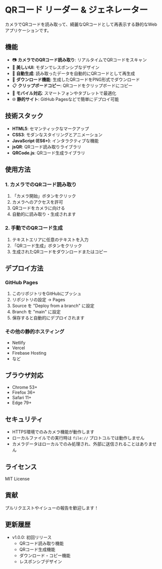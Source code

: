 # QRコード リーダー & ジェネレーター

カメラでQRコードを読み取って、綺麗なQRコードとして再表示する静的なWebアプリケーションです。

## 機能

- 📷 **カメラでのQRコード読み取り**: リアルタイムでQRコードをスキャン
- 🎨 **美しいUI**: モダンでレスポンシブなデザイン
- 🔄 **自動生成**: 読み取ったデータを自動的にQRコードとして再生成
- 💾 **ダウンロード機能**: 生成したQRコードをPNG形式でダウンロード
- 📋 **クリップボードコピー**: QRコードをクリップボードにコピー
- 📱 **モバイル対応**: スマートフォンやタブレットで最適化
- 🌐 **静的サイト**: GitHub Pagesなどで簡単にデプロイ可能

## 技術スタック

- **HTML5**: セマンティックなマークアップ
- **CSS3**: モダンなスタイリングとアニメーション
- **JavaScript (ES6+)**: インタラクティブな機能
- **jsQR**: QRコード読み取りライブラリ
- **QRCode.js**: QRコード生成ライブラリ

## 使用方法

### 1. カメラでのQRコード読み取り

1. 「カメラ開始」ボタンをクリック
2. カメラへのアクセスを許可
3. QRコードをカメラに向ける
4. 自動的に読み取り・生成されます

### 2. 手動でのQRコード生成

1. テキストエリアに任意のテキストを入力
2. 「QRコード生成」ボタンをクリック
3. 生成されたQRコードをダウンロードまたはコピー

## デプロイ方法

### GitHub Pages

1. このリポジトリをGitHubにプッシュ
2. リポジトリの設定 → Pages
3. Source を "Deploy from a branch" に設定
4. Branch を "main" に設定
5. 保存すると自動的にデプロイされます

### その他の静的ホスティング

- Netlify
- Vercel
- Firebase Hosting
- など

## ブラウザ対応

- Chrome 53+
- Firefox 36+
- Safari 11+
- Edge 79+

## セキュリティ

- HTTPS環境でのみカメラ機能が動作します
- ローカルファイルでの実行時は `file://` プロトコルでは動作しません
- カメラデータはローカルでのみ処理され、外部に送信されることはありません

## ライセンス

MIT License

## 貢献

プルリクエストやイシューの報告を歓迎します！

## 更新履歴

- v1.0.0: 初回リリース
  - QRコード読み取り機能
  - QRコード生成機能
  - ダウンロード・コピー機能
  - レスポンシブデザイン 